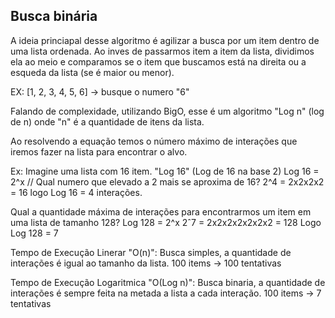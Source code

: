 ## Busca binária
A ideia princiapal desse algoritmo é agilizar a busca por um item dentro de uma lista ordenada.
Ao inves de passarmos item a item da lista, dividimos ela ao meio e comparamos se o item que buscamos
está na direita ou a esqueda da lista (se é maior ou menor).

EX: [1, 2, 3, 4, 5, 6] -> busque o numero "6"

Falando de complexidade, utilizando BigO, esse é um algoritmo "Log n" (log de n)
onde "n" é a quantidade de itens da lista.

Ao resolvendo a equação temos o número máximo de interações que iremos fazer na lista para
encontrar o alvo.

Ex: Imagine uma lista com 16 item. "Log 16" (Log de 16 na base 2)
    Log 16 = 2^x  // Qual numero que elevado a 2 mais se aproxima de 16?
    2^4 = 2x2x2x2 = 16 
    logo Log 16 = 4 interações.


Qual a quantidade máxima de interações para encontrarmos um item em uma lista de tamanho 128?
Log 128 = 2^x
2ˆ7 = 2x2x2x2x2x2x2 = 128
Logo Log 128 = 7


Tempo de Execução Linerar "O(n)":
    Busca simples, a quantidade de interações é igual ao tamanho da lista.
    100 items -> 100 tentativas

Tempo de Execução Logaritmica "O(Log n)":
    Busca binaria, a quantidade de interações é sempre feita na metada a lista a cada interação.
    100 items -> 7 tentativas
